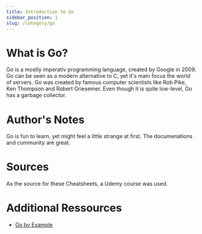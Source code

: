 ```yaml
--- 
title: Introduction to Go 
sidebar_position: 1
slug: /category/go
--- 
```



# What is Go? 
Go is a mostly imperativ programming language, created by Google in 2009. Go can be seen as a modern alternative to C, yet it's main focus the world of servers. 
Go was created by famous computer scientists like Rob Pike, Ken Thompson and Robert Griesemer. Even though it is quite low-level, Go has a garbage collector. 

# Author's Notes 
Go is fun to learn, yet might feel a little strange at first. The documenations and community are great. 

# Sources 
As the source for these Cheatsheets, a Udemy course was used. 

# Additional Ressources 
-  [Go by Example](https://gobyexample.com/)

